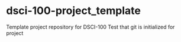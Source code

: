# dsci-100-project_template
Template project repository for DSCI-100
Test that git is initialized for project